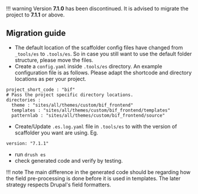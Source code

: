 
!!! warning
    Version **7.1.0** has been discontinued. It is advised to migrate the project
    to **7.1.1** or above.

## Migration guide

 - The default location of the scaffolder config files have changed from `_tools/es` to `.tools/es`.
   So in case you still want to use the default folder structure, please move the files.
 - Create a `config.yaml` inside `.tools/es` directory. An example configuration file is as follows.
   Please adapt the shortcode and directory locations as per your project.

```
project_short_code : "bif"
# Pass the project specific directory locations.
directories :
  theme : "sites/all/themes/custom/bif_frontend"
  templates : "sites/all/themes/custom/bif_frontend/templates"
  patternlab : "sites/all/themes/custom/bif_frontend/source"
```

  - Create/Update `.es.log.yaml` file in `.tools/es` to with the version of
    scaffolder you want are using.
    Eg.

```
version: "7.1.1"
```

  - run `drush es`
  - check generated code and verify by testing.

!!! note
    The main difference in the generated code should be regarding how the field
    pre-processing is done before it is used in templates. The later strategy
    respects Drupal's field formatters.
